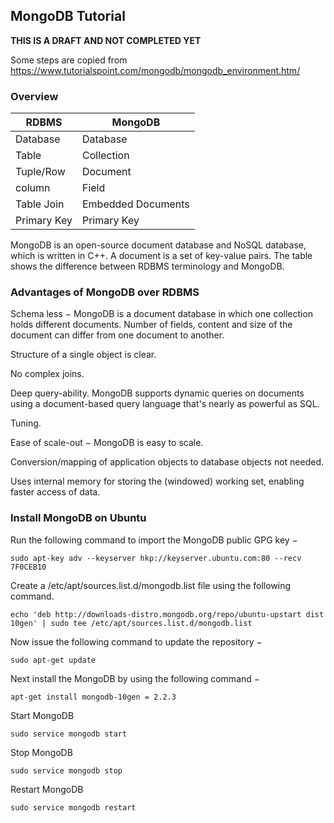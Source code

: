 
## MongoDB Tutorial

**THIS IS A DRAFT AND NOT COMPLETED YET**

Some steps are copied from <https://www.tutorialspoint.com/mongodb/mongodb_environment.htm/>


### Overview

| RDBMS      | MongoDB | 
| -----------| -------- |
| Database   | Database | 
| Table      | Collection|
| Tuple/Row  | Document |
| column     | Field    |
| Table Join | Embedded Documents|
| Primary Key| Primary Key| 
    
MongoDB is an open-source document database and NoSQL database, which is written in C++. A document is a set of key-value pairs. The table shows the difference between RDBMS terminology and MongoDB.
 
 

### Advantages of MongoDB over RDBMS 

Schema less − MongoDB is a document database in which one collection holds different documents. Number of fields, content and size of the document can differ from one document to another.

Structure of a single object is clear.

No complex joins.

Deep query-ability. MongoDB supports dynamic queries on documents using a document-based query language that's nearly as powerful as SQL.

Tuning.

Ease of scale-out − MongoDB is easy to scale.

Conversion/mapping of application objects to database objects not needed.

Uses internal memory for storing the (windowed) working set, enabling faster access of data.

### Install MongoDB on Ubuntu

Run the following command to import the MongoDB public GPG key −

    sudo apt-key adv --keyserver hkp://keyserver.ubuntu.com:80 --recv 7F0CEB10
    
 
Create a /etc/apt/sources.list.d/mongodb.list file using the following command.

    echo 'deb http://downloads-distro.mongodb.org/repo/ubuntu-upstart dist 10gen' | sudo tee /etc/apt/sources.list.d/mongodb.list
    
Now issue the following command to update the repository −

    sudo apt-get update
    
Next install the MongoDB by using the following command −

    apt-get install mongodb-10gen = 2.2.3
    
Start MongoDB

    sudo service mongodb start
    
Stop MongoDB

    sudo service mongodb stop
    
Restart MongoDB

    sudo service mongodb restart
  
